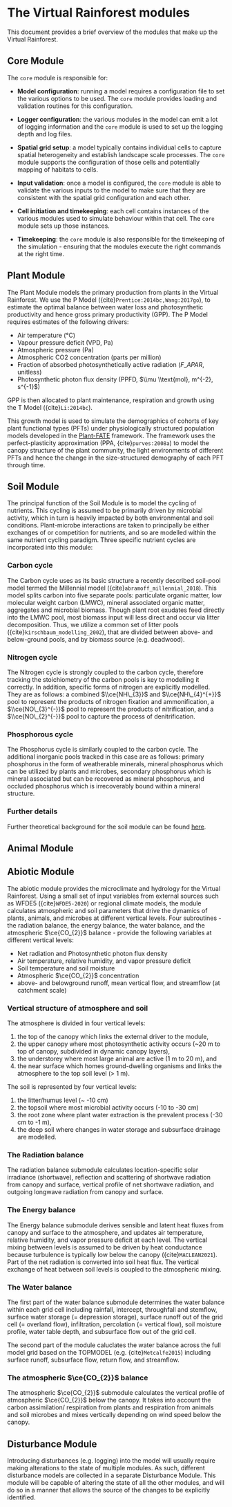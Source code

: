 # The Virtual Rainforest modules

This document provides a brief overview of the modules that make up the Virtual
Rainforest.

## Core Module

The `core` module is responsible for:

- **Model configuration**: running a model requires a configuration file to set the
  various options to be used. The `core` module provides loading and validation routines
  for this configuration.

- **Logger configuration**: the various modules in the model can emit a lot of logging
  information and the `core` module is used to set up the logging depth and log files.

- **Spatial grid setup**: a model typically contains individual cells to capture spatial
  heterogeneity and establish landscape scale processes. The `core` module supports the
  configuration of those cells and potentially mapping of habitats to cells.

- **Input validation**: once a model is configured, the `core` module is able to
  validate the various inputs to the model to make sure that they are consistent with
  the spatial grid configuration and each other.

- **Cell initiation and timekeeping**: each cell contains instances of the various
  modules used to simulate behaviour within that cell. The `core` module sets up those
  instances.

- **Timekeeping**: the `core` module is also responsible for the timekeeping of the
  simulation - ensuring that the modules execute the right commands at the right time.

## Plant Module

The Plant Module models the primary production from plants in the Virtual Rainforest. We
use the P Model ({cite}`Prentice:2014bc,Wang:2017go`), to estimate the optimal balance
between water loss and photosynthetic productivity and hence gross primary productivity
(GPP). The P Model requires estimates of the following drivers:

- Air temperature (°C)
- Vapour pressure deficit (VPD, Pa)
- Atmospheric pressure (Pa)
- Atmospheric CO2 concentration (parts per million)
- Fraction of absorbed photosynthetically active radiation ($F\_{APAR}$, unitless)
- Photosynthetic photon flux density (PPFD, $\\mu \\text{mol}, m^{-2}, s^{-1}$)

GPP is then allocated to plant maintenance, respiration and growth using the T Model
({cite}`Li:2014bc`).

This growth model is used to simulate the demographics of cohorts of key plant
functional types (PFTs) under physiologically structured population models developed in
the [Plant-FATE](https://jaideep777.github.io/libpspm/) framework. The framework uses
the perfect-plasticity approximation (PPA, {cite}`purves:2008a`) to model the canopy
structure of the plant community, the light environments of different PFTs and hence the
change in the size-structured demography of each PFT through time.

## Soil Module

The principal function of the Soil Module is to model the cycling of nutrients. This
cycling is assumed to be primarily driven by microbial activity, which in turn is
heavily impacted by both environmental and soil conditions. Plant-microbe interactions
are taken to principally be either exchanges of or competition for nutrients, and so are
modelled within the same nutrient cycling paradigm. Three specific nutrient cycles are
incorporated into this module:

### Carbon cycle

The Carbon cycle uses as its basic structure a recently described soil-pool model termed
the Millennial model ({cite}`abramoff_millennial_2018`). This model splits carbon into
five separate pools: particulate organic matter, low molecular weight carbon (LMWC),
mineral associated organic matter, aggregates and microbial biomass. Though plant root
exudates feed directly into the LMWC pool, most biomass input will less direct and occur
via litter decomposition. Thus, we utilize a common set of litter pools
({cite}`kirschbaum_modelling_2002`), that are divided between above- and below-ground
pools, and by biomass source (e.g. deadwood).

### Nitrogen cycle

The Nitrogen cycle is strongly coupled to the carbon cycle, therefore tracking the
stoichiometry of the carbon pools is key to modelling it correctly. In addition,
specific forms of nitrogen are explicitly modelled. They are as follows: a combined
$\\ce{NH\_{3}}$ and $\\ce{NH\_{4}^{+}}$ pool to represent the products of nitrogen
fixation and ammonification, a $\\ce{NO\_{3}^{-}}$ pool to represent the products of
nitrification, and a $\\ce{NO\_{2}^{-}}$ pool to capture the process of denitrification.

### Phosphorous cycle

The Phosphorus cycle is similarly coupled to the carbon cycle. The additional inorganic
pools tracked in this case are as follows: primary phosphorus in the form of weatherable
minerals, mineral phosphorus which can be utilized by plants and microbes, secondary
phosphorus which is mineral associated but can be recovered as mineral phosphorus, and
occluded phosphorus which is irrecoverably bound within a mineral structure.

### Further details

Further theoretical background for the soil module can be found [here](./soil/soil_details.md).

## Animal Module

## Abiotic Module

The abiotic module provides the microclimate and hydrology for the Virtual Rainforest.
Using a small set of input variables from external sources such as WFDE5
({cite}`WFDE5-2020`) or regional climate models, the module calculates atmospheric and
soil parameters that drive the dynamics of plants, animals, and microbes at different
vertical levels. Four subroutines - the radiation balance, the energy balance, the water
balance, and the atmospheric $\ce{CO_{2}}$ balance - provide the following variables at
different vertical levels:

- Net radiation and Photosynthetic photon flux density
- Air temperature, relative humidity, and vapor pressure deficit
- Soil temperature and soil moisture
- Atmospheric $\ce{CO_{2}}$ concentration
- above- and belowground runoff, mean vertical flow, and streamflow (at catchment scale)

### Vertical structure of atmosphere and soil

The atmosphere is divided in four vertical levels:

1. the top of the canopy which links the external driver to the module,
2. the upper canopy where most photosynthetic activity occurs (~20 m to  top of canopy,
   subdivided in dynamic canopy layers),
3. the understorey where most large animal are active (1 m to 20 m), and
4. the near surface which homes ground-dwelling organisms and links the atmosphere to
   the top soil level (> 1 m).

The soil is represented by four vertical levels:

1. the litter/humus level (~ -10 cm)
2. the topsoil where most microbial activity occurs (-10 to -30 cm)
3. the root zone where plant water extraction is the prevalent process (-30 cm to -1 m),
4. the deep soil where changes in water storage and subsurface drainage are modelled.

### The Radiation balance

The radiation balance submodule calculates location-specific solar irradiance
(shortwave), reflection and scattering of shortwave radiation from canopy and surface,
vertical profile of net shortwave radiation, and outgoing longwave radiation from canopy
and surface.

### The Energy balance

The Energy balance submodule derives sensible and latent heat fluxes from canopy and
surface to the atmosphere, and updates air temperature, relative humidity, and vapor
pressure deficit at each level. The vertical mixing between levels is assumed to be
driven by heat conductance because turbulence is typically low below the canopy
({cite}`MACLEAN2021`). Part of the net radiation is converted into soil heat flux. The
vertical exchange of heat between soil levels is coupled to the atmospheric mixing.

### The Water balance

The first part of the water balance submodule determines the water balance within each
grid cell including rainfall, intercept, throughfall and stemflow, surface water storage
(= depression storage), surface runoff out of the grid cell (= overland flow),
infiltration, percolation (= vertical flow), soil moisture profile, water table depth,
and subsurface flow out of the grid cell.

The second part of the module caluclates the water balance across the full model grid
based on the TOPMODEL (e.g. {cite}`Metcalfe2015`)
including surface runoff, subsurface flow, return flow, and streamflow.

### The atmospheric $\ce{CO_{2}}$ balance

The atmospheric $\ce{CO_{2}}$ submodule calculates the vertical profile of atmospheric
$\ce{CO_{2}}$ below the canopy. It takes into account the carbon assimilation/
respiration from plants and respiration from animals and soil microbes and mixes
vertically depending on wind speed below the canopy.

## Disturbance Module

Introducing disturbances (e.g. logging) into the model will usually require making
alterations to the state of multiple modules. As such, different disturbance models are
collected in a separate Disturbance Module. This module will be capable of altering the
state of all the other modules, and will do so in a manner that allows the source of the
changes to be explicitly identified.
